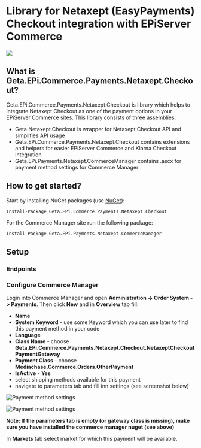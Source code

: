 Library for Netaxept (EasyPayments) Checkout integration with EPiServer Commerce
=============

![](http://tc.geta.no/app/rest/builds/buildType:(id:TeamFrederik_EPiCommercePaymentsKlarnaCheckout_Debug)/statusIcon)

## What is Geta.EPi.Commerce.Payments.Netaxept.Checkout?

Geta.EPi.Commerce.Payments.Netaxept.Checkout is library which helps to integrate Netaxept Checkout as one of the payment options in your EPiServer Commerce sites.
This library consists of three assemblies: 
* Geta.Netaxept.Checkout is wrapper for Netaxept Checkout API and simplifies API usage 
* Geta.EPi.Commerce.Payments.Netaxept.Checkout contains extensions and helpers for easier EPiServer Commerce and Klarna Checkout integration 
* Geta.EPi.Payments.Netaxept.CommerceManager contains .ascx for payment method settings for Commerce Manager

## How to get started?

Start by installing NuGet packages (use [NuGet](http://nuget.episerver.com/)):

    Install-Package Geta.EPi.Commerce.Payments.Netaxept.Checkout

For the Commerce Manager site run the following package:

    Install-Package Geta.EPi.Payments.Netaxept.CommerceManager

## Setup

### Endpoints

### Configure Commerce Manager

Login into Commerce Manager and open **Administration -> Order System -> Payments**. Then click **New** and in **Overview** tab fill:

- **Name**
- **System Keyword** - use some Keyword which you can use later to find this payment method in your code
- **Language**
- **Class Name** - choose **Geta.EPi.Commerce.Payments.Netaxept.Checkout.NetaxeptCheckoutPaymentGateway**
- **Payment Class** - choose **Mediachase.Commerce.Orders.OtherPayment**
- **IsActive** - **Yes**
- select shipping methods available for this payment
- navigate to parameters tab and fill inn settings (see screenshot below)


![Payment method settings](/screenshots/overview.png?raw=true "Payment method settings")

![Payment method settings](/screenshots/parameters.png?raw=true "Payment method parameters")

**Note: If the parameters tab is empty (or gateway class is missing), make sure you have installed the commerce manager nuget (see above)**

In **Markets** tab select market for which this payment will be available.

